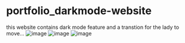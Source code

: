 # portfolio_darkmode-website
this website contains dark mode feature and a transtion for the lady to move...
![image](https://github.com/Deepakrocknow/portfolio_darkmode-website/assets/130336302/5f6b66f9-94ee-440c-9953-5365183cfa69)
![image](https://github.com/Deepakrocknow/portfolio_darkmode-website/assets/130336302/20374bcd-ab41-4095-8c12-66284746d8ce)
![image](https://github.com/Deepakrocknow/portfolio_darkmode-website/assets/130336302/d9784bd7-9819-4bd9-aac0-8a1ea6ce72bc)



